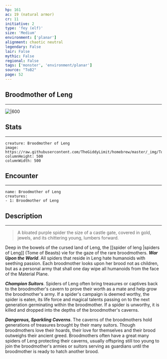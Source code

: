 ```yaml
---
hp: 161
ac: 19 (natural armor)
cr: 11
initiative: 2
type: 'fey (elf)'    
size: 'Medium'
environment: ['planar']
alignment: chaotic neutral
legendary: False
lair: False
mythic: False
regional: False
tags: ['monster', 'environment/planar']
source: "ToB2"
page: 52
---
```


## Broodmother of Leng
---

![|600](https://raw.githubusercontent.com/TheGiddyLimit/homebrew/master/_img/ToB2/creature/Broodmother%20of%20Leng.webp)

## Stats
---

```statblock
creature: Broodmother of Leng
image: https://raw.githubusercontent.com/TheGiddyLimit/homebrew/master/_img/ToB2/creature/token/Broodmother%20of%20Leng%20%28Token%29.png
columnHeight: 500
columnWidth: 500
```

## Encounter
---

```encounter-table
name: Broodmother of Leng
creatures:
- 1: Broodmother of Leng
```

## Description
---
>A bloated purple spider the size of a castle gate, covered in gold, jewels, and its chittering young, lumbers forward.

Deep in the bowels of the cursed land of Leng, the [[spider of leng \|spiders of Leng]] (Tome of Beasts) vie for the gaze of the rare broodmothers.
**_War Upon the World_**. All spiders that reside in Leng hate humanoids with seething passion. Each broodmother looks upon her brood not as children, but as a personal army that shall one day wipe all humanoids from the face of the Material Plane.

**_Champion Suitors_**. Spiders of Leng often bring treasures or captives back to the broodmother's cavern to prove their worth as a mate and help grow the broodmother's army. If a spider's campaign is deemed worthy, the spider is eaten, its life force and magical talents passing on to the next generation germinating within the broodmother. If a spider is unworthy, it is killed and dropped into the depths of the broodmother's caverns.

**_Dangerous, Sparkling Caverns_**. The caverns of the broodmothers hold generations of treasures brought by their many suitors. Though broodmothers love their hoards, their love for themselves and their brood outweighs their ancient greed. Broodmothers often have a great many spiders of Leng protecting their caverns, usually offspring still too young to join the broodmother's armies or suitors serving as guardians until the broodmother is ready to hatch another brood.






